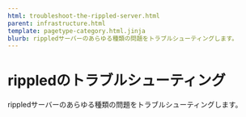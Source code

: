 ```yaml
---
html: troubleshoot-the-rippled-server.html
parent: infrastructure.html
template: pagetype-category.html.jinja
blurb: rippledサーバーのあらゆる種類の問題をトラブルシューティングします。
---
```

# rippledのトラブルシューティング

rippledサーバーのあらゆる種類の問題をトラブルシューティングします。